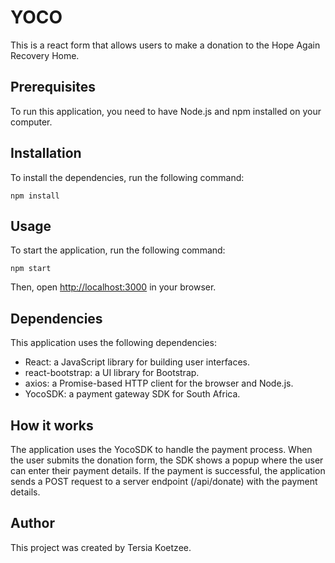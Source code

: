 # YOCO

This is a react form that allows users to make a donation to the Hope Again Recovery Home.

## Prerequisites

To run this application, you need to have Node.js and npm installed on your computer.

## Installation

To install the dependencies, run the following command:

`npm install`

## Usage

To start the application, run the following command:

`npm start`

Then, open [http://localhost:3000](http://localhost:3000/) in your browser.

## Dependencies

This application uses the following dependencies:

- React: a JavaScript library for building user interfaces.
- react-bootstrap: a UI library for Bootstrap.
- axios: a Promise-based HTTP client for the browser and Node.js.
- YocoSDK: a payment gateway SDK for South Africa.

## How it works

The application uses the YocoSDK to handle the payment process. When the user submits the donation form, the SDK shows a popup where the user can enter their payment details. If the payment is successful, the application sends a POST request to a server endpoint (/api/donate) with the payment details.

## Author

This project was created by Tersia Koetzee.
